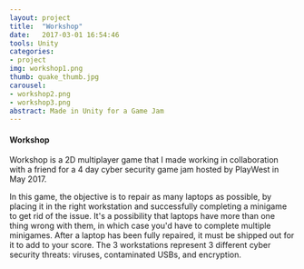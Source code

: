 ```yaml
---
layout: project
title:  "Workshop"
date:   2017-03-01 16:54:46
tools: Unity
categories:
- project
img: workshop1.png
thumb: quake_thumb.jpg
carousel:
- workshop2.png
- workshop3.png
abstract: Made in Unity for a Game Jam
---
```

#### Workshop
Workshop is a 2D multiplayer game that I made working in collaboration with a friend for a 4 day cyber security game jam hosted by PlayWest in May 2017.

In this game, the objective is to repair as many laptops as possible, by placing it in the right workstation and successfully completing a minigame to get rid of the issue. It's a possibility that laptops have more than one thing wrong with them, in which case you'd have to complete multiple minigames.
After a laptop has been fully repaired, it must be shipped out for it to add to your score.
The 3 workstations represent 3 different cyber security threats: viruses, contaminated USBs, and encryption.
